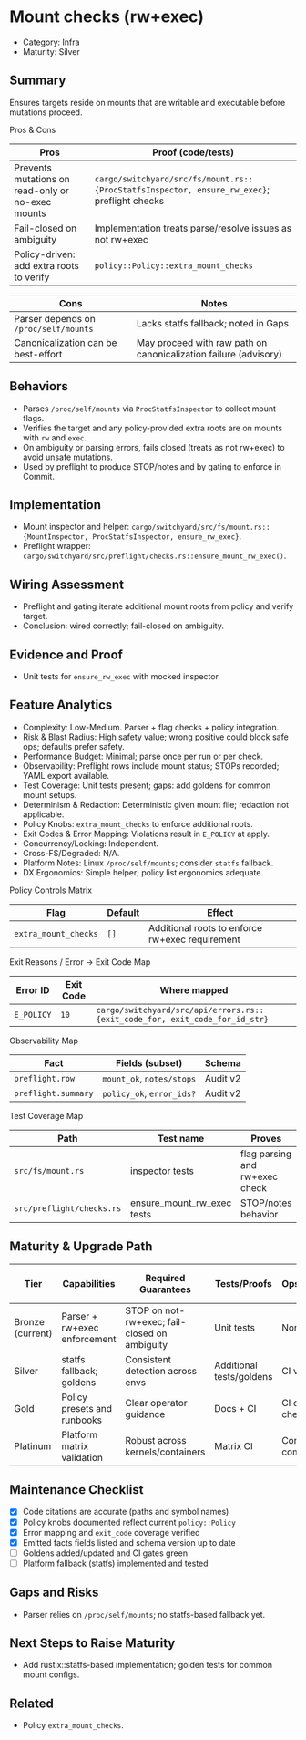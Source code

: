 # Mount checks (rw+exec)

- Category: Infra
- Maturity: Silver

## Summary

Ensures targets reside on mounts that are writable and executable before mutations proceed.

Pros & Cons

| Pros | Proof (code/tests) |
| --- | --- |
| Prevents mutations on read-only or no-exec mounts | `cargo/switchyard/src/fs/mount.rs::{ProcStatfsInspector, ensure_rw_exec}`; preflight checks |
| Fail-closed on ambiguity | Implementation treats parse/resolve issues as not rw+exec |
| Policy-driven: add extra roots to verify | `policy::Policy::extra_mount_checks` |

| Cons | Notes |
| --- | --- |
| Parser depends on `/proc/self/mounts` | Lacks statfs fallback; noted in Gaps |
| Canonicalization can be best-effort | May proceed with raw path on canonicalization failure (advisory) |

## Behaviors

- Parses `/proc/self/mounts` via `ProcStatfsInspector` to collect mount flags.
- Verifies the target and any policy-provided extra roots are on mounts with `rw` and `exec`.
- On ambiguity or parsing errors, fails closed (treats as not rw+exec) to avoid unsafe mutations.
- Used by preflight to produce STOP/notes and by gating to enforce in Commit.

## Implementation

- Mount inspector and helper: `cargo/switchyard/src/fs/mount.rs::{MountInspector, ProcStatfsInspector, ensure_rw_exec}`.
- Preflight wrapper: `cargo/switchyard/src/preflight/checks.rs::ensure_mount_rw_exec()`.

## Wiring Assessment

- Preflight and gating iterate additional mount roots from policy and verify target.
- Conclusion: wired correctly; fail-closed on ambiguity.

## Evidence and Proof

- Unit tests for `ensure_rw_exec` with mocked inspector.

## Feature Analytics

- Complexity: Low-Medium. Parser + flag checks + policy integration.
- Risk & Blast Radius: High safety value; wrong positive could block safe ops; defaults prefer safety.
- Performance Budget: Minimal; parse once per run or per check.
- Observability: Preflight rows include mount status; STOPs recorded; YAML export available.
- Test Coverage: Unit tests present; gaps: add goldens for common mount setups.
- Determinism & Redaction: Deterministic given mount file; redaction not applicable.
- Policy Knobs: `extra_mount_checks` to enforce additional roots.
- Exit Codes & Error Mapping: Violations result in `E_POLICY` at apply.
- Concurrency/Locking: Independent.
- Cross-FS/Degraded: N/A.
- Platform Notes: Linux `/proc/self/mounts`; consider `statfs` fallback.
- DX Ergonomics: Simple helper; policy list ergonomics adequate.

Policy Controls Matrix

| Flag | Default | Effect |
| --- | --- | --- |
| `extra_mount_checks` | `[]` | Additional roots to enforce rw+exec requirement |

Exit Reasons / Error → Exit Code Map

| Error ID | Exit Code | Where mapped |
| --- | --- | --- |
| `E_POLICY` | `10` | `cargo/switchyard/src/api/errors.rs::{exit_code_for, exit_code_for_id_str}` |

Observability Map

| Fact | Fields (subset) | Schema |
| --- | --- | --- |
| `preflight.row` | `mount_ok`, `notes/stops` | Audit v2 |
| `preflight.summary` | `policy_ok`, `error_ids?` | Audit v2 |

Test Coverage Map

| Path | Test name | Proves |
| --- | --- | --- |
| `src/fs/mount.rs` | inspector tests | flag parsing and rw+exec check |
| `src/preflight/checks.rs` | ensure_mount_rw_exec tests | STOP/notes behavior |

## Maturity & Upgrade Path

| Tier | Capabilities | Required Guarantees | Tests/Proofs | Ops/Tooling | Relationship to Previous Tier |
| --- | --- | --- | --- | --- | --- |
| Bronze (current) | Parser + rw+exec enforcement | STOP on not-rw+exec; fail-closed on ambiguity | Unit tests | None | Additive |
| Silver | statfs fallback; goldens | Consistent detection across envs | Additional tests/goldens | CI validation | Additive |
| Gold | Policy presets and runbooks | Clear operator guidance | Docs + CI | CI docs checks | Additive |
| Platinum | Platform matrix validation | Robust across kernels/containers | Matrix CI | Continuous compliance | Additive |

## Maintenance Checklist

- [x] Code citations are accurate (paths and symbol names)
- [x] Policy knobs documented reflect current `policy::Policy`
- [x] Error mapping and `exit_code` coverage verified
- [x] Emitted facts fields listed and schema version up to date
- [ ] Goldens added/updated and CI gates green
- [ ] Platform fallback (statfs) implemented and tested

## Gaps and Risks

- Parser relies on `/proc/self/mounts`; no statfs-based fallback yet.

## Next Steps to Raise Maturity

- Add rustix::statfs-based implementation; golden tests for common mount configs.

## Related

- Policy `extra_mount_checks`.
